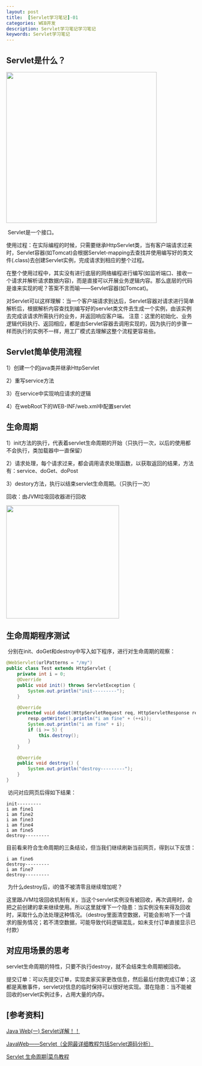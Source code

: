 ```yaml
---
layout: post
title:  [Servlet学习笔记]-01
categories: WEB开发
description: Servlet学习笔记学习笔记
keywords: Servlet学习笔记
---
```


## Servlet是什么？

<img src="https://images2015.cnblogs.com/blog/874710/201702/874710-20170214204632894-1786729693.png" width="400px">

​		Servlet是一个接口。

​		使用过程：在实际编程的时候，只需要继承HttpServlet类，当有客户端请求过来时，Servlet容器(如Tomcat)会根据Servlet-mapping去查找并使用编写好的类文件(.class)去创建Servlet实例，完成请求到相应的整个过程。

​		在整个使用过程中，其实没有进行底层的网络编程进行编写(如监听端口、接收一个请求并解析请求数据内容)，而是直接可以开展业务逻辑内容。那么底层的代码是谁来实现的呢？答案不言而喻——Servlet容器(如Tomcat)。

​		对Servlet可以这样理解：当一个客户端请求到达后，Servlet容器对请求进行简单解析后，根据解析内容查找到编写好的servlet类文件去生成一个实例，由该实例去完成该请求所需执行的业务，并返回响应客户端。		注意：这里的初始化、业务逻辑代码执行、返回相应，都是由Servlet容器去调用实现的，因为执行的步骤一样而执行的实例不一样，用工厂模式去理解这整个流程更容易些。



## Servlet简单使用流程

1）创建一个的java类并继承HttpServlet

2）重写service方法

3）在service中实现响应请求的逻辑

4）在webRoot下的WEB-INF/web.xml中配置servlet 



## 生命周期

1）init方法的执行，代表着servlet生命周期的开始（只执行一次，以后的使用都不会执行，类加载器中一直保留）

2）请求处理，每个请求过来，都会调用请求处理函数，以获取返回的结果，方法有：service、doGet、doPost

3）destory方法，执行以结束servlet生命周期。（只执行一次）

回收：由JVM垃圾回收器进行回收

<img src="https://www.runoob.com/wp-content/uploads/2014/07/Servlet-LifeCycle.jpg" width="300px">

## 生命周期程序测试

​		分别在init、doGet和destroy中写入如下程序，进行对生命周期的观察：

```java
@WebServlet(urlPatterns = "/my")
public class Test extends HttpServlet {
    private int i = 0;
    @Override
    public void init() throws ServletException {
        System.out.println("init---------");
    }

    @Override
    protected void doGet(HttpServletRequest req, HttpServletResponse resp) throws ServletException, IOException {
        resp.getWriter().println("i am fine" + (++i));
        System.out.println("i am fine" + i);
        if (i >= 5) {
            this.destroy();
        }
    }

    @Override
    public void destroy() {
        System.out.println("destroy---------");
    }
}
```

​		访问对应网页后得如下结果：

```text
init---------
i am fine1
i am fine2
i am fine3
i am fine4
i am fine5
destroy---------
```

​		目前看来符合生命周期的三条结论，但当我们继续刷新当前网页，得到以下反馈：

```text
i am fine6
destroy---------
i am fine7
destroy---------
```

​		为什么destroy后，i的值不被清零且继续增加呢？

​		这里跟JVM垃圾回收机制有关，当这个servlet实例没有被回收，再次调用时，会把之前创建的拿来继续使用。所以这里就埋下一个隐患：当实例没有来得及回收时，采取什么办法处理这种情况。（destroy里面清空数据，可能会影响下一个请求的服务情况；若不清空数据，可能导致代码逻辑混乱，如未支付订单直接显示已付款）



## 对应用场景的思考

​		servlet生命周期的特性，只要不执行destroy，就不会结束生命周期被回收。

​		提交订单：可以先提交订单，实现卖家买家更改信息，然后最后付款完成订单；这都是离散事件，servlet对信息的临时保持可以很好地实现。潜在隐患：当不能被回收的servlet实例过多，占用大量的内存。



## [参考资料]

<a href="https://www.cnblogs.com/whgk/p/6399262.html">Java Web(一) Servlet详解！！</a>

<a href="https://blog.csdn.net/qq_19782019/article/details/80292110">JavaWeb——Servlet（全网最详细教程包括Servlet源码分析）</a>

<a href="https://www.runoob.com/servlet/servlet-life-cycle.html">Servlet 生命周期|菜鸟教程</a>
